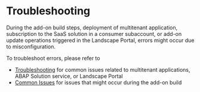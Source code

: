 <!-- loio3687b52c5d3349f7956e93bf2f807e6c -->

# Troubleshooting

During the add-on build steps, deployment of multitenant application, subscription to the SaaS solution in a consumer subaccount, or add-on update operations triggered in the Landscape Portal, errors might occur due to misconfiguration.

To troubleshoot errors, please refer to

-   [Troubleshooting](troubleshooting-60e8f54.md) for common issues related to multitenant applications, ABAP Solution service, or Landscape Portal
-   [Common Issues](https://www.project-piper.io/scenarios/abapEnvironmentAddons/#common-issues) for issues that might occur during the add-on build

